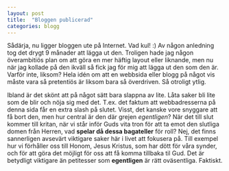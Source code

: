 ```yaml
---
layout: post
title:  "Bloggen publicerad"
categories: blogg
---
```


Sådärja, nu ligger bloggen ute på Internet. Vad kul! :) Av någon anledning tog det drygt 9 månader att lägga ut den. Troligen hade jag någon överambitiös plan om att göra en mer häftig layout eller liknande, men nu när jag kollade på den ikväll så fick jag för mig att lägga ut den som den är. Varför inte, liksom? Hela idén om att en webbsida eller blogg på något vis måste vara så pretentiös är liksom bara så överdriven. Så otroligt ytlig.

Ibland är det skönt att på något sätt bara slappna av lite. Låta saker bli lite som de blir och nöja sig med det. T.ex. det faktum att webbadresserna på denna sida får en extra slash på slutet. Visst, det kanske vore snyggare att få bort den, men hur central är den där grejen *egentligen*? När det till slut kommer till kritan, när vi står inför Guds vita tron för att ta emot den slutliga domen från Herren, vad **spelar då dessa bagateller** för roll? Nej, det finns sannerligen avsevärt viktigare saker här i livet att fokusera på. Till exempel hur vi förhåller oss till Honom, Jesus Kristus, som har dött för våra synder, och för att göra det möjligt för oss att få komma tillbaka til Gud. Det är betydligt viktigare än petitesser som **egentligen** är rätt oväsentliga. Faktiskt.
